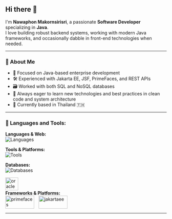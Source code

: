 ## Hi there 👋

I'm **Nawaphon Makornsirisri**, a passionate **Software Developer** specializing in **Java**.  
I love building robust backend systems, working with modern Java frameworks, and occasionally dabble in front-end technologies when needed.

---

### 💼 About Me
- 🔧 Focused on Java-based enterprise development
- 🛠️ Experienced with Jakarta EE, JSF, PrimeFaces, and REST APIs
- 🗃️ Worked with both SQL and NoSQL databases
- 🧠 Always eager to learn new technologies and best practices in clean code and system architecture
- 📌 Currently based in Thailand 🇹🇭

---

### 🧰 Languages and Tools:

<p align="left">

  <!-- Programming Languages & Web -->
  <strong>Languages & Web:</strong><br/>
  <img src="https://skillicons.dev/icons?i=java,html,css,javascript" alt="Languages" />
  <!-- Tools -->
  <strong>Tools & Platforms:</strong><br/>
  <img src="https://skillicons.dev/icons?i=git,docker" alt="Tools" />
  <br/>

  <!-- Databases -->
  <strong>Databases:</strong><br/>
  <img src="https://skillicons.dev/icons?i=mysql,postgres,mongodb,sqlite,redis,cassandra" alt="Databases" />

  <!-- Oracle icon -->
  <img src="https://www.vectorlogo.zone/logos/oracle/oracle-icon.svg" alt="oracle" width="40" height="40" />
  <br/>
  <!-- Frameworks / Platforms -->
  <strong>Frameworks & Platforms:</strong><br/>
  <!-- PrimeFaces icon -->
  <img src="https://www.primefaces.org/wp-content/uploads/2020/01/primefaces-logo.png" alt="primefaces" width="90" height="40" style="vertical-align:middle;" />

  <!-- Jakarta EE icon -->
  <img src="https://upload.wikimedia.org/wikipedia/commons/d/d5/Jakarta_EE_logo.svg" alt="jakartaee" width="90" height="40" style="vertical-align:middle; margin-left:10px;" />

</p>

---
